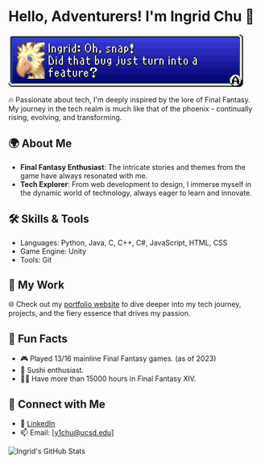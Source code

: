 # Hello, Adventurers! I'm Ingrid Chu 🌟

![Phoenix Banner](https://github.com/y1chu/y1chu/blob/main/ff5-Ingrid%20Oh%20snap%20Did%20that%20bug%20just%20turn%20into%20a%20feature.png)

🔥 Passionate about tech, I'm deeply inspired by the lore of Final Fantasy. My journey in the tech realm is much like that of the phoenix - continually rising, evolving, and transforming.

## 🌍 About Me

- **Final Fantasy Enthusiast**: The intricate stories and themes from the game have always resonated with me.
- **Tech Explorer**: From web development to design, I immerse myself in the dynamic world of technology, always eager to learn and innovate.

## 🛠 Skills & Tools

- Languages: Python, Java, C, C++, C#, JavaScript, HTML, CSS
- Game Engine: Unity
- Tools: Git

## 🏰 My Work

🌐 Check out my [portfolio website](https://y1chu.github.io/Phoenix/) to dive deeper into my tech journey, projects, and the fiery essence that drives my passion.

## 📜 Fun Facts

- 🎮 Played 13/16 mainline Final Fantasy games. (as of 2023)
- 🍣 Sushi enthusiast.
- 👩‍💻 Have more than 15000 hours in Final Fantasy XIV.

## 💌 Connect with Me

- 💼 [LinkedIn](https://www.linkedin.com/in/ying-chen-chu/)
- 📫 Email: [y1chu@ucsd.edu]

![Ingrid's GitHub Stats](https://github-readme-stats.vercel.app/api?username=y1chu&show_icons=true&theme=tokyonight)
